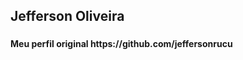 <h2 align="left">Jefferson Oliveira</h2>

###

<h4 align="left">Meu perfil original https://github.com/jeffersonrucu</h4>

###
